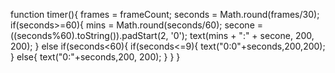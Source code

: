 function timer(){
	frames = frameCount;
	seconds = Math.round(frames/30);
	if(seconds>=60){
		mins = Math.round(seconds/60);
		secone = ((seconds%60).toString()).padStart(2, '0');
		text(mins + ":" + secone, 200, 200);
	}
	else if(seconds<60){
		if(seconds<=9){
			text("0:0"+seconds,200,200);
		}
		else{
			text("0:"+seconds,200, 200);
		}
	}
}